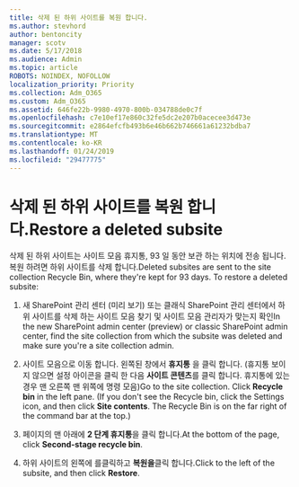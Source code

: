 ```yaml
---
title: 삭제 된 하위 사이트를 복원 합니다.
ms.author: stevhord
author: bentoncity
manager: scotv
ms.date: 5/17/2018
ms.audience: Admin
ms.topic: article
ROBOTS: NOINDEX, NOFOLLOW
localization_priority: Priority
ms.collection: Adm_O365
ms.custom: Adm_O365
ms.assetid: 646fe22b-9980-4970-800b-034788de0c7f
ms.openlocfilehash: c7e10ef17e860c32fe5dc2e207b0acecee3d473e
ms.sourcegitcommit: e2864efcfb493b6e46b662b746661a61232bdba7
ms.translationtype: MT
ms.contentlocale: ko-KR
ms.lasthandoff: 01/24/2019
ms.locfileid: "29477775"
---
```

# <a name="restore-a-deleted-subsite"></a><span data-ttu-id="b4d5f-102">삭제 된 하위 사이트를 복원 합니다.</span><span class="sxs-lookup"><span data-stu-id="b4d5f-102">Restore a deleted subsite</span></span>

<span data-ttu-id="b4d5f-p101">삭제 된 하위 사이트는 사이트 모음 휴지통, 93 일 동안 보관 하는 위치에 전송 됩니다. 복원 하려면 하위 사이트를 삭제 합니다.</span><span class="sxs-lookup"><span data-stu-id="b4d5f-p101">Deleted subsites are sent to the site collection Recycle Bin, where they're kept for 93 days. To restore a deleted subsite:</span></span>
  
1. <span data-ttu-id="b4d5f-105">새 SharePoint 관리 센터 (미리 보기) 또는 클래식 SharePoint 관리 센터에서 하위 사이트를 삭제 하는 사이트 모음 찾기 및 사이트 모음 관리자가 맞는지 확인</span><span class="sxs-lookup"><span data-stu-id="b4d5f-105">In the new SharePoint admin center (preview) or classic SharePoint admin center, find the site collection from which the subsite was deleted and make sure you're a site collection admin.</span></span> 
    
2. <span data-ttu-id="b4d5f-p102">사이트 모음으로 이동 합니다. 왼쪽된 창에서 **휴지통** 을 클릭 합니다. (휴지통 보이지 않으면 설정 아이콘을 클릭 한 다음 **사이트 콘텐츠**를 클릭 합니다. 휴지통에 있는 경우 맨 오른쪽 맨 위쪽에 명령 모음)</span><span class="sxs-lookup"><span data-stu-id="b4d5f-p102">Go to the site collection. Click **Recycle bin** in the left pane. (If you don't see the Recycle bin, click the Settings icon, and then click **Site contents**. The Recycle Bin is on the far right of the command bar at the top.)</span></span>
    
3. <span data-ttu-id="b4d5f-110">페이지의 맨 아래에 **2 단계 휴지통**을 클릭 합니다.</span><span class="sxs-lookup"><span data-stu-id="b4d5f-110">At the bottom of the page, click **Second-stage recycle bin**.</span></span>
    
4. <span data-ttu-id="b4d5f-111">하위 사이트의 왼쪽에 를클릭하고 **복원을**클릭 합니다.</span><span class="sxs-lookup"><span data-stu-id="b4d5f-111">Click to the left of the subsite, and then click **Restore**.</span></span>
    

